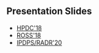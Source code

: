 
## Presentation Slides

* [HPDC'18](file:../slides/HPDC18.pdf)
* [ROSS'18](file:../slides/HPDC18-ROSS.pdf)
* [IPDPS/RADR'20](file:../slides/IPDPS-RADR-2020.pdf)

